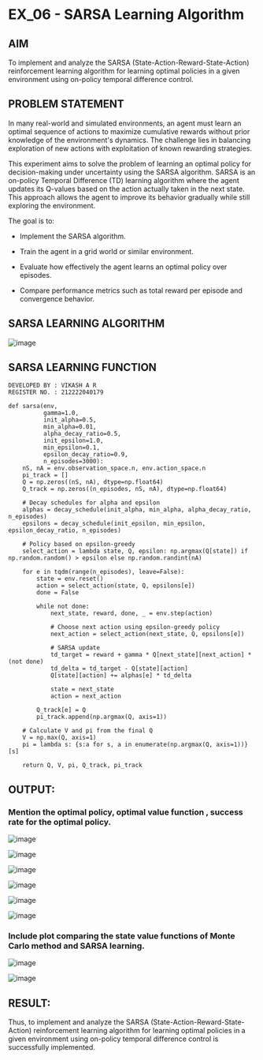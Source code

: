 # EX_06 - SARSA Learning Algorithm

## AIM

To implement and analyze the SARSA (State-Action-Reward-State-Action) reinforcement learning algorithm for learning optimal policies in a given environment using on-policy temporal difference control.

## PROBLEM STATEMENT

In many real-world and simulated environments, an agent must learn an optimal sequence of actions to maximize cumulative rewards without prior knowledge of the environment's dynamics. The challenge lies in balancing exploration of new actions with exploitation of known rewarding strategies.

This experiment aims to solve the problem of learning an optimal policy for decision-making under uncertainty using the SARSA algorithm. SARSA is an on-policy Temporal Difference (TD) learning algorithm where the agent updates its Q-values based on the action actually taken in the next state. This approach allows the agent to improve its behavior gradually while still exploring the environment.

The goal is to:

- Implement the SARSA algorithm.

- Train the agent in a grid world or similar environment.

- Evaluate how effectively the agent learns an optimal policy over episodes.

- Compare performance metrics such as total reward per episode and convergence behavior.

## SARSA LEARNING ALGORITHM

![image](https://github.com/user-attachments/assets/59a1e43c-abc5-4440-a4fd-79eaf6e13b60)


## SARSA LEARNING FUNCTION
```
DEVELOPED BY : VIKASH A R
REGISTER NO. : 212222040179
```
```
def sarsa(env,
          gamma=1.0,
          init_alpha=0.5,
          min_alpha=0.01,
          alpha_decay_ratio=0.5,
          init_epsilon=1.0,
          min_epsilon=0.1,
          epsilon_decay_ratio=0.9,
          n_episodes=3000):
    nS, nA = env.observation_space.n, env.action_space.n
    pi_track = []
    Q = np.zeros((nS, nA), dtype=np.float64)
    Q_track = np.zeros((n_episodes, nS, nA), dtype=np.float64)

    # Decay schedules for alpha and epsilon
    alphas = decay_schedule(init_alpha, min_alpha, alpha_decay_ratio, n_episodes)
    epsilons = decay_schedule(init_epsilon, min_epsilon, epsilon_decay_ratio, n_episodes)

    # Policy based on epsilon-greedy
    select_action = lambda state, Q, epsilon: np.argmax(Q[state]) if np.random.random() > epsilon else np.random.randint(nA)

    for e in tqdm(range(n_episodes), leave=False):
        state = env.reset()
        action = select_action(state, Q, epsilons[e])
        done = False
        
        while not done:
            next_state, reward, done, _ = env.step(action)
            
            # Choose next action using epsilon-greedy policy
            next_action = select_action(next_state, Q, epsilons[e])
            
            # SARSA update
            td_target = reward + gamma * Q[next_state][next_action] * (not done)
            td_delta = td_target - Q[state][action]
            Q[state][action] += alphas[e] * td_delta
            
            state = next_state
            action = next_action

        Q_track[e] = Q
        pi_track.append(np.argmax(Q, axis=1))

    # Calculate V and pi from the final Q
    V = np.max(Q, axis=1)
    pi = lambda s: {s:a for s, a in enumerate(np.argmax(Q, axis=1))}[s]

    return Q, V, pi, Q_track, pi_track
```

## OUTPUT:

### Mention the optimal policy, optimal value function , success rate for the optimal policy.

![image](https://github.com/user-attachments/assets/de6233a8-b9d7-4fee-9cbd-9060d5b00f31)


![image](https://github.com/user-attachments/assets/025ffe90-9a13-422b-9037-c2e39c4f1407)


![image](https://github.com/user-attachments/assets/48305d6d-86c4-469e-bceb-a5a92ac5cea8)


![image](https://github.com/user-attachments/assets/df48f519-6e46-4a64-bfe2-a0defde08cea)


![image](https://github.com/user-attachments/assets/0eef8ea3-ed84-4da2-b7ba-0c28ab21e516)



![image](https://github.com/user-attachments/assets/5bd60eab-e5a2-4ff6-b172-db8186bf9b5f)


### Include plot comparing the state value functions of Monte Carlo method and SARSA learning.


![image](https://github.com/user-attachments/assets/ffbfb51a-b791-4635-b43b-d54d6c21e946)


![image](https://github.com/user-attachments/assets/2d55f92a-6c39-4890-8af8-173f4db7b21e)


## RESULT:

Thus, to implement and analyze the SARSA (State-Action-Reward-State-Action) reinforcement learning algorithm for learning optimal policies in a given environment using on-policy temporal difference control is successfully implemented. 
